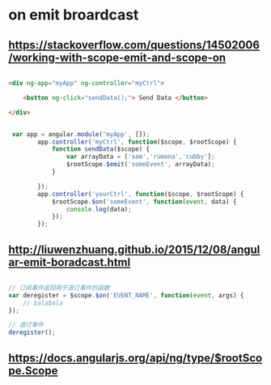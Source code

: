 # on emit broardcast

## https://stackoverflow.com/questions/14502006/working-with-scope-emit-and-scope-on

```html

<div ng-app="myApp" ng-controller="myCtrl"> 

    <button ng-click="sendData();"> Send Data </button>

</div>

```

```js

 var app = angular.module('myApp', []);
        app.controller('myCtrl', function($scope, $rootScope) {
            function sendData($scope) {
                var arrayData = ['sam','rumona','cubby'];
                $rootScope.$emit('someEvent', arrayData);
            }

        });
        app.controller('yourCtrl', function($scope, $rootScope) {
            $rootScope.$on('someEvent', function(event, data) {
                console.log(data); 
            }); 
        });

```

## http://liuwenzhuang.github.io/2015/12/08/angular-emit-boradcast.html

```js

// 订阅事件返回用于退订事件的函数
var deregister = $scope.$on('EVENT_NAME', function(event, args) {
    // balabala
});

// 退订事件
deregister();

```

## https://docs.angularjs.org/api/ng/type/$rootScope.Scope
